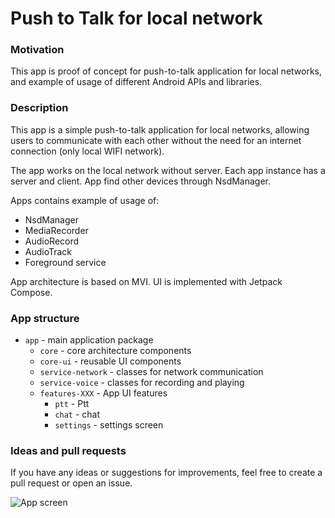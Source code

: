 # Push to Talk for local network

### Motivation

This app is proof of concept for push-to-talk application for local networks, and example of usage of different Android APIs and libraries.

### Description
This app is a simple push-to-talk application for local networks, allowing users to communicate with each other without the need for an internet connection (only local WIFI network).

The app works on the local network without server.
Each app instance has a server and client.
App find other devices through NsdManager.

Apps contains example of usage of:
- NsdManager
- MediaRecorder
- AudioRecord
- AudioTrack
- Foreground service

App architecture is based on MVI.
UI is implemented with Jetpack Compose.

### App structure

- `app` - main application package
  - `core` - core architecture components
  - `core-ui` - reusable UI components
  - `service-network` - classes for network communication
  - `service-voice` - classes for recording and playing
  - `features-XXX` - App UI features
    - `ptt` - Ptt
    - `chat` - chat
    - `settings` - settings screen

### Ideas and pull requests

If you have any ideas or suggestions for improvements, feel free to create a pull request or open an issue.

![App screen](https://github.com/devapro/LANwalkieTalkie/raw/master/screen.jpg)